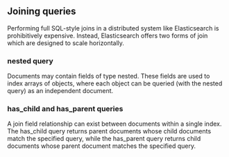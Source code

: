 ## Joining queries

Performing full SQL-style joins in a distributed system like Elasticsearch is prohibitively expensive. Instead,
Elasticsearch offers two forms of join which are designed to scale horizontally.

### nested query

Documents may contain fields of type nested. These fields are used to index arrays of objects, where each object can be
queried (with the nested query) as an independent document.

### has_child and has_parent queries

A join field relationship can exist between documents within a single index. The has_child query returns parent
documents whose child documents match the specified query, while the has_parent query returns child documents whose
parent document matches the specified query.